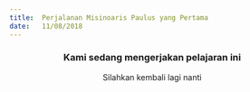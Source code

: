 ```yaml
---
title:  Perjalanan Misinoaris Paulus yang Pertama
date:   11/08/2018
---
```


### <center>Kami sedang mengerjakan pelajaran ini</center>
<center>Silahkan kembali lagi nanti</center>
